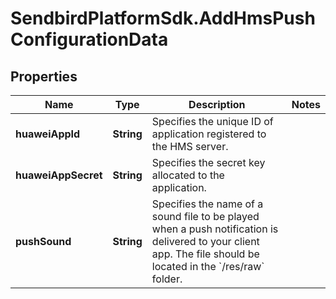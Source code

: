 # SendbirdPlatformSdk.AddHmsPushConfigurationData

## Properties

Name | Type | Description | Notes
------------ | ------------- | ------------- | -------------
**huaweiAppId** | **String** | Specifies the unique ID of application registered to the HMS server. | 
**huaweiAppSecret** | **String** | Specifies the secret key allocated to the application. | 
**pushSound** | **String** | Specifies the name of a sound file to be played when a push notification is delivered to your client app. The file should be located in the &#x60;/res/raw&#x60; folder. | 


